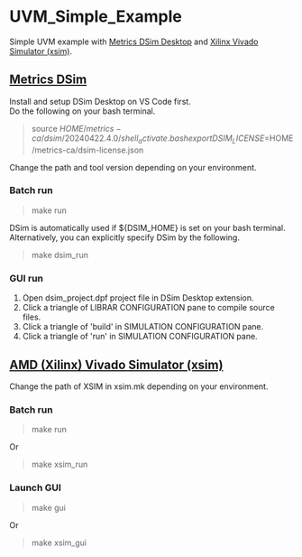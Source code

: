 # UVM_Simple_Example

Simple UVM example with [Metrics DSim Desktop](https://www.metrics.ca/) and [Xilinx Vivado Simulator (xsim)](https://www.xilinx.com/support/download/index.html/content/xilinx/en/downloadNav/vivado-design-tools.html).

## [Metrics DSim](https://www.metrics.ca/)

Install and setup DSim Desktop on VS Code first. <BR>
Do the following on your bash terminal.

> source $HOME/metrics-ca/dsim/20240422.4.0/shell_activate.bash
> export DSIM_LICENSE=$HOME/metrics-ca/dsim-license.json

Change the path and tool version depending on your environment.

### Batch run

> make run

DSim is automatically used if ${DSIM_HOME} is set on your bash terminal. <BR>
Alternatively, you can explicitly specify DSim by the following.

> make dsim_run

### GUI run

  1. Open dsim_project.dpf project file in DSim Desktop extension.
  2. Click a triangle of LIBRAR CONFIGURATION pane to compile source files.
  3. Click a triangle of 'build' in SIMULATION CONFIGURATION pane.
  4. Click a triangle of 'run' in SIMULATION CONFIGURATION pane.


## [AMD (Xilinx) Vivado Simulator (xsim)](https://www.xilinx.com/support/download/index.html/content/xilinx/en/downloadNav/vivado-design-tools.html)

Change the path of XSIM in xsim.mk depending on your environment.

### Batch run

> make run

Or

> make xsim_run

### Launch GUI

> make gui

Or

> make xsim_gui
